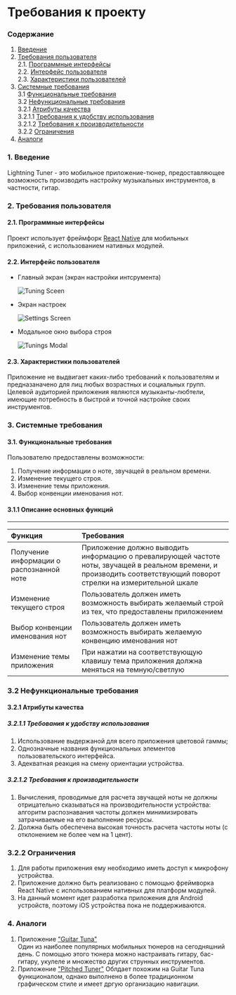 ﻿# Требования к проекту
### Содержание
1. [Введение](#1)
2. [Требования пользователя](#2) <br>
  2.1. [Программные интерфейсы](#2.1) <br>
  2.2. [Интерфейс пользователя](#2.2) <br>
  2.3. [Характеристики пользователей](#2.3) <br>
3. [Системные требования](#3) <br>
  3.1 [Функциональные требования](#3.1) <br>
  3.2 [Нефункциональные требования](#3.2) <br>
    3.2.1 [Атрибуты качества](#3.2.1) <br>
      3.2.1.1 [Требования к удобству использования](#3.2.1.1) <br>
      3.2.1.2 [Требования к производительности](#3.2.1.2) <br>
    3.2.2 [Ограничения](#3.2.2)
 4. [Аналоги](#4) <br>
  
### 1. Введение <a name="1"></a>
Lightning Tuner - это мобильное приложение-тюнер, предоставляющее возможность производить настройку музыкальных инструментов, в частности, гитар.

### 2. Требования пользователя <a name="2"></a>
#### 2.1. Программные интерфейсы <a name="2.1"></a>
Проект использует фреймфорк [React Native](https://facebook.github.io/react-native/) для мобильных приложений, с использованием нативных модулей.
#### 2.2. Интерфейс пользователя <a name="2.2"></a>
- Главный экран (экран настройки интсрумента)
 
  ![Tuning Sceen](https://github.com/NasterVill/LightningTunerV2/blob/master/Resources/Mockups/Tuning%20Screen.png)
- Экран настроек
 
  ![Settings Screen](https://github.com/NasterVill/LightningTunerV2/blob/master/Resources/Mockups/Settings%20Screen.png)
- Модальное окно выбора строя
 
  ![Tunings Modal](https://github.com/NasterVill/LightningTunerV2/blob/master/Resources/Mockups/Tunings%20Modal.png)

#### 2.3. Характеристики пользователей <a name="2.3"></a>

Приложение не выдвигает каких-либо требований к пользователям и предназаначено для лиц любых возрастных и социальных групп. Целевой аудиторией приложения являются музыканты-любтели, имеющие потребность в быстрой и точной настройке своих инструментов.

### 3. Системные требования <a name="3"></a>

#### 3.1. Функциональные требования <a name="3.1"></a>
Пользователю предоставлены возможности:
  1. Получение информации о ноте, звучащей в реальном времени.
  2. Изменение текущего строя.
  3. Изменение темы приложения.
  4. Выбор конвенции именования нот.
  

#### 3.1.1 Описание основных функций <a name="3.1.1"></a>

**** 
| Функция | Требования | 
|:---|:---|
| Получение информации о распознанной ноте | Приложение должно выводить информацию о превалирующей частоте ноты, звучащей в реальном времени, и производить соответствующий поворот стрелки на измерительной шкале |
|  Изменение текущего строя | Пользователь должен иметь возможность выбирать желаемый строй из тех, что предоставлены приложением |
| Выбор конвенции именования нот| Пользователь должен иметь возможность выбирать желаемую конвенцию именования нот |
| Изменение темы приложения | При нажатии на соответствующую клавишу тема приложения должна меняться на темную/светлую |

### 3.2 Нефункциональные требования <a name="3.2"></a>

#### 3.2.1 Атрибуты качества <a name="3.2.1"></a>

##### 3.2.1.1 Требования к удобству использования <a name="3.2.1.1"></a>
1. Использование выдержаной для всего приложения цветовой гаммы;
2. Однозначные названия функциональных элементов пользовательского интерфейса.
3. Адекватная реакция на смену ориентации устройства.

##### 3.2.1.2 Требования к производительности <a name="3.2.1.2"></a>

1. Вычисления, проводимые для расчета звучащей ноты не должны отрицательно сказываться на производительности устройства: алгоритм распознавания частоты должен минимизировать затрачиваемые на его выполнение ресурсы.
2. Должна быть обеспечена высокая точность расчета частоты ноты (с отклонением не более чем на 1 цент).

### 3.2.2 Ограничения <a name="3.2.2"></a>
  1. Для работы приложения ему необходимо иметь доступ к микрофону устройства.
  2. Приложение должно быть реализовано с помощью фреймворка React Native с использованием нативных для платформ модулей. 
  3. На данный момент идет разработка приложения для Android устройств, поэтому iOS устройства пока не поддерживаются.

### 4. Аналоги <a name="4"></a>
  1. Приложение ["Guitar Tuna"](https://play.google.com/store/apps/details?id=com.ovelin.guitartuna&hl=ru)  
  Один из наиболее популярных мобильных тюнеров на сегодняшний день. С помощью этого тюнера можно настраивать гитару, бас-гитару, укулеле и множество других струнных инструментов.
  2. Приложение ["Pitched Tuner"](https://play.google.com/store/apps/details?id=com.stonekick.tuner)
  Облдает похожим на Guitar Tuna функционалом, однако выполнено в более традиционном графическом стиле и имеет дргую организацию навигации.